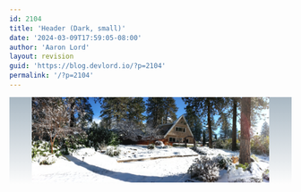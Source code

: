 ```yaml
---
id: 2104
title: 'Header (Dark, small)'
date: '2024-03-09T17:59:05-08:00'
author: 'Aaron Lord'
layout: revision
guid: 'https://blog.devlord.io/?p=2104'
permalink: '/?p=2104'
---
```


<!-- wp:group {"align":"full","style":{"elements":{"link":{"color":{"text":"var:preset|color|background"}}},"spacing":{"padding":{"top":"0px","bottom":"0px"}},"color":{"gradient":"linear-gradient(0deg,rgba(255,255,255,0) 0%,rgb(169,184,195) 100%)"}},"textColor":"background","layout":{"inherit":true,"type":"constrained"}} -->
<div class="wp-block-group alignfull has-background-color has-text-color has-background has-link-color" style="background:linear-gradient(0deg,rgba(255,255,255,0) 0%,rgb(169,184,195) 100%);padding-top:0px;padding-bottom:0px"><!-- wp:template-part {"slug":"header","theme":"twentytwentytwo","tagName":"header","align":"wide"} /-->

<!-- wp:image {"align":"wide","id":1899,"sizeSlug":"full","linkDestination":"none"} -->
<figure class="wp-block-image alignwide size-full"><img src="/assets/img/2013/12/2013-12-07-10-39-30.jpg" alt="" class="wp-image-1899"/></figure>
<!-- /wp:image --></div>
<!-- /wp:group -->

<!-- wp:spacer {"height":"66px"} -->
<div style="height:66px" aria-hidden="true" class="wp-block-spacer"></div>
<!-- /wp:spacer -->